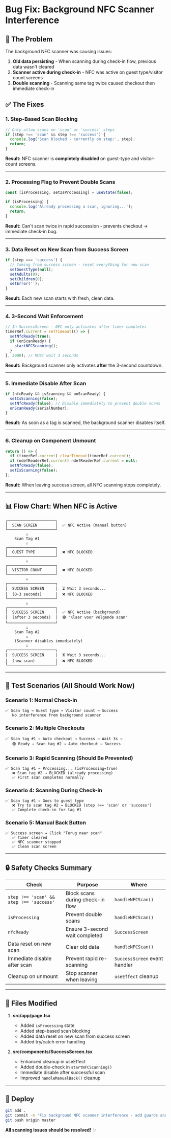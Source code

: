 # Bug Fix: Background NFC Scanner Interference

## 🐛 The Problem

The background NFC scanner was causing issues:

1. **Old data persisting** - When scanning during check-in flow, previous data wasn't cleared
2. **Scanner active during check-in** - NFC was active on guest type/visitor count screens
3. **Double scanning** - Scanning same tag twice caused checkout then immediate check-in

## ✅ The Fixes

### 1. **Step-Based Scan Blocking**
```typescript
// Only allow scans on 'scan' or 'success' steps
if (step !== 'scan' && step !== 'success') {
  console.log('Scan blocked - currently on step:', step);
  return;
}
```

**Result:** NFC scanner is **completely disabled** on guest-type and visitor-count screens.

---

### 2. **Processing Flag to Prevent Double Scans**
```typescript
const [isProcessing, setIsProcessing] = useState(false);

if (isProcessing) {
  console.log('Already processing a scan, ignoring...');
  return;
}
```

**Result:** Can't scan twice in rapid succession - prevents checkout → immediate check-in bug.

---

### 3. **Data Reset on New Scan from Success Screen**
```typescript
if (step === 'success') {
  // Coming from success screen - reset everything for new scan
  setGuestType(null);
  setAdults(0);
  setChildren(0);
  setError('');
}
```

**Result:** Each new scan starts with fresh, clean data.

---

### 4. **3-Second Wait Enforcement**
```typescript
// In SuccessScreen - NFC only activates after timer completes
timerRef.current = setTimeout(() => {
  setNfcReady(true);
  if (onScanReady) {
    startNFCScanning();
  }
}, 3000); // MUST wait 3 seconds
```

**Result:** Background scanner only activates **after** the 3-second countdown.

---

### 5. **Immediate Disable After Scan**
```typescript
if (nfcReady && isScanning && onScanReady) {
  setIsScanning(false);
  setNfcReady(false); // Disable immediately to prevent double scans
  onScanReady(serialNumber);
}
```

**Result:** As soon as a tag is scanned, the background scanner disables itself.

---

### 6. **Cleanup on Component Unmount**
```typescript
return () => {
  if (timerRef.current) clearTimeout(timerRef.current);
  if (ndefReaderRef.current) ndefReaderRef.current = null;
  setNfcReady(false);
  setIsScanning(false);
};
```

**Result:** When leaving success screen, all NFC scanning stops completely.

---

## 📊 Flow Chart: When NFC is Active

```
┌─────────────────────┐
│  SCAN SCREEN        │  ✅ NFC Active (manual button)
└─────────────────────┘
         ↓
    Scan Tag #1
         ↓
┌─────────────────────┐
│  GUEST TYPE         │  ❌ NFC BLOCKED
└─────────────────────┘
         ↓
┌─────────────────────┐
│  VISITOR COUNT      │  ❌ NFC BLOCKED
└─────────────────────┘
         ↓
┌─────────────────────┐
│  SUCCESS SCREEN     │  ⏳ Wait 3 seconds...
│  (0-3 seconds)      │  ❌ NFC BLOCKED
└─────────────────────┘
         ↓
┌─────────────────────┐
│  SUCCESS SCREEN     │  ✅ NFC Active (background)
│  (after 3 seconds)  │  🟢 "Klaar voor volgende scan"
└─────────────────────┘
         ↓
    Scan Tag #2
         ↓
    (Scanner disables immediately)
         ↓
┌─────────────────────┐
│  SUCCESS SCREEN     │  ⏳ Wait 3 seconds...
│  (new scan)         │  ❌ NFC BLOCKED
└─────────────────────┘
```

---

## 🎯 Test Scenarios (All Should Work Now)

### Scenario 1: Normal Check-in
```
✅ Scan tag → Guest type → Visitor count → Success
   No interference from background scanner
```

### Scenario 2: Multiple Checkouts
```
✅ Scan tag #1 → Auto checkout → Success → Wait 3s → 
   🟢 Ready → Scan tag #2 → Auto checkout → Success
```

### Scenario 3: Rapid Scanning (Should Be Prevented)
```
✅ Scan tag #1 → Processing... (isProcessing=true)
   ❌ Scan tag #2 → BLOCKED (already processing)
   ✅ First scan completes normally
```

### Scenario 4: Scanning During Check-in
```
✅ Scan tag #1 → Goes to guest type
   ❌ Try to scan tag #2 → BLOCKED (step !== 'scan' or 'success')
   ✅ Complete check-in for tag #1
```

### Scenario 5: Manual Back Button
```
✅ Success screen → Click "Terug naar scan"
   ✅ Timer cleared
   ✅ NFC scanner stopped
   ✅ Clean scan screen
```

---

## 🔒 Safety Checks Summary

| Check | Purpose | Where |
|-------|---------|-------|
| `step !== 'scan' && step !== 'success'` | Block scans during check-in flow | `handleNFCScan()` |
| `isProcessing` | Prevent double scans | `handleNFCScan()` |
| `nfcReady` | Ensure 3-second wait completed | `SuccessScreen` |
| Data reset on new scan | Clear old data | `handleNFCScan()` |
| Immediate disable after scan | Prevent rapid re-scanning | `SuccessScreen` event handler |
| Cleanup on unmount | Stop scanner when leaving | `useEffect` cleanup |

---

## 📁 Files Modified

1. **src/app/page.tsx**
   - Added `isProcessing` state
   - Added step-based scan blocking
   - Added data reset on new scan from success screen
   - Added try/catch error handling

2. **src/components/SuccessScreen.tsx**
   - Enhanced cleanup in useEffect
   - Added double-check in `startNFCScanning()`
   - Immediate disable after successful scan
   - Improved `handleManualBack()` cleanup

---

## 🚀 Deploy

```bash
git add .
git commit -m "Fix background NFC scanner interference - add guards and state checks"
git push origin master
```

**All scanning issues should be resolved!** ✨
